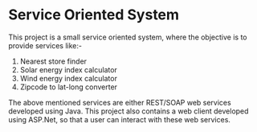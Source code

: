 # Service Oriented System
This project is a small service oriented system, where the objective is to provide services like:-

1. Nearest store finder 
2. Solar energy index calculator
3. Wind energy index calculator
4. Zipcode to lat-long converter

The above mentioned services are either REST/SOAP web services developed using Java. 
This project also contains a web client developed using ASP.Net, so that a user can interact with these web services.
